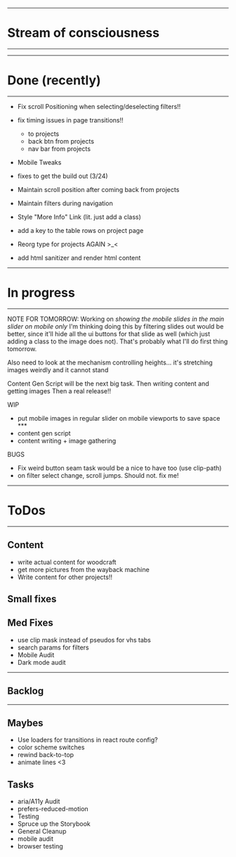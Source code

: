 -----------------------------------------
# Stream of consciousness
-----------------------------------------


-----------------------------------------
# Done (recently)
-----------------------------------------

- Fix scroll Positioning when selecting/deselecting filters!!

- fix timing issues in page transitions!!
  - to projects
  - back btn from projects
  - nav bar from projects
- Mobile Tweaks
- fixes to get the build out (3/24)
- Maintain scroll position after coming back from projects
- Maintain filters during navigation
- Style "More Info" Link  (lit. just add a class)
- add a key to the table rows on project page
- Reorg type for projects AGAIN >_<
- add html sanitizer and render html content

-----------------------------------------
# In progress
-----------------------------------------

NOTE FOR TOMORROW:
Working on *showing the mobile slides in the main slider on mobile only*
I'm thinking doing this by filtering slides out would be better, since it'll hide all the ui buttons for that slide as well (which just adding a class to the image does not).  That's probably what I'll do first thing tomorrow.

Also need to look at the mechanism controlling heights... it's stretching images weirdly and it cannot stand

Content Gen Script will be the next big task.
Then writing content and getting images
Then a real release!!


WIP
- put mobile images in regular slider on mobile viewports to save space ***
- content gen script
- content writing + image gathering

BUGS
- Fix weird button seam task would be a nice to have too (use clip-path)
- on filter select change, scroll jumps.  Should not.  fix me!


-----------------------------------------
# ToDos
-----------------------------------------

## Content
- write actual content for woodcraft
- get more pictures from the wayback machine
- Write content for other projects!!

## Small fixes

## Med Fixes
- use clip mask instead of pseudos for vhs tabs
- search params for filters
- Mobile Audit
- Dark mode audit

-----------------------------------------
## Backlog
-----------------------------------------

## Maybes
- Use loaders for transitions in react route config?
- color scheme switches
- rewind back-to-top
- animate lines <3

## Tasks
- aria/A11y Audit
- prefers-reduced-motion
- Testing
- Spruce up the Storybook
- General Cleanup
- mobile audit
- browser testing
